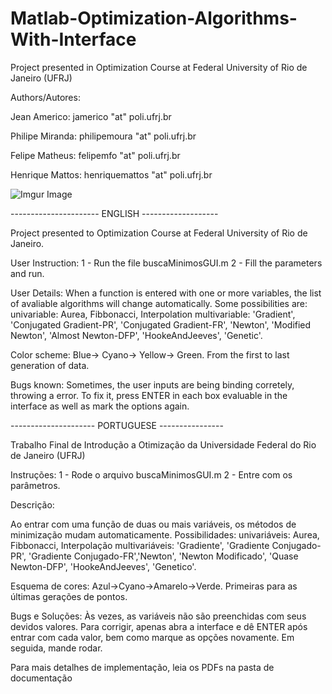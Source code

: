 # Matlab-Optimization-Algorithms-With-Interface
Project presented in Optimization Course at Federal University of Rio de Janeiro (UFRJ) 

Authors/Autores:

Jean Americo:  jamerico "at" poli.ufrj.br

Philipe Miranda:  philipemoura "at" poli.ufrj.br

Felipe Matheus:  felipemfo "at" poli.ufrj.br

Henrique Mattos: henriquemattos "at" poli.ufrj.br

![Imgur Image](https://imgur.com/Car1DQT.png)


---------------------- ENGLISH -------------------

Project presented to Optimization Course at Federal University of Rio de Janeiro.


User Instruction:
1 - Run the file buscaMinimosGUI.m
2 - Fill the parameters and run.

User Details:
When a function is entered with one or more variables, the list of avaliable algorithms will change automatically.
Some possibilities are:
univariable: Aurea, Fibbonacci, Interpolation
multivariable: 'Gradient', 'Conjugated Gradient-PR', 'Conjugated Gradient-FR', 'Newton', 'Modified Newton', 'Almost Newton-DFP', 'HookeAndJeeves', 'Genetic'.


Color scheme:
Blue-> Cyano-> Yellow-> Green. From the first to last generation of data.

Bugs known:
Sometimes, the user inputs are being binding corretely, throwing a error. To fix it, press ENTER in each box evaluable in the interface as well as mark the options again.

--------------------- PORTUGUESE ----------------

Trabalho Final de Introdução a Otimização da Universidade Federal do Rio de Janeiro (UFRJ)

Instruções:
1 - Rode o arquivo buscaMinimosGUI.m
2 - Entre com os parâmetros.

Descrição:

Ao entrar com uma função de duas ou mais variáveis,
os métodos de minimização mudam automaticamente.
Possibilidades:
univariáveis: Aurea, Fibbonacci, Interpolação
multivariáveis: 'Gradiente', 'Gradiente Conjugado-PR', 'Gradiente Conjugado-FR','Newton', 'Newton Modificado', 'Quase Newton-DFP', 'HookeAndJeeves', 'Genetico'.

Esquema de cores: Azul->Cyano->Amarelo->Verde. Primeiras para as últimas gerações de pontos.


Bugs e Soluções:
Às vezes, as variáveis não são preenchidas com seus devidos valores. Para corrigir, apenas abra a interface e dê ENTER após entrar com cada valor, bem como marque as opções
novamente.
Em seguida, mande rodar.

Para mais detalhes de implementação, leia os PDFs na pasta de documentação
